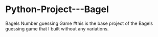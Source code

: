 # Python-Project---Bagel
Bagels Number guessing Game 
#this is the base project of the Bagels guessing game that I built without any variations. 
